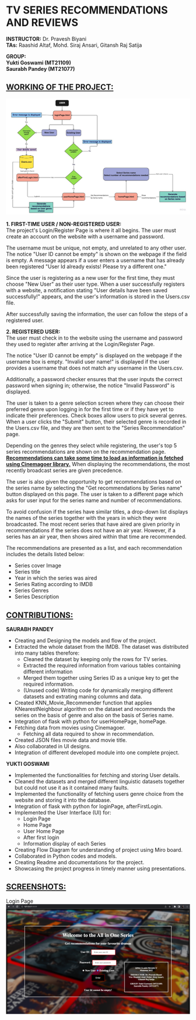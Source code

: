 # TV SERIES RECOMMENDATIONS AND REVIEWS

**INSTRUCTOR:** Dr. Pravesh Biyani \
**TAs:** Raashid Altaf, Mohd. Siraj Ansari, Gitansh Raj Satija

**GROUP:** \
**Yukti Goswami (MT21109)** \
**Saurabh Pandey (MT21077)** 

## <ins>WORKING OF THE PROJECT:</ins>
![Flow Diagram of Website](https://github.com/saurabh21077/TV-Series-Recommendation-System/blob/main/Flow%20Diagram.jpg)

**1. FIRST-TIME USER / NON-REGISTERED USER:** \
The project's Login/Register Page is where it all begins. The user must create an account on the website with a username and password. 

The username must be unique, not empty, and unrelated to any other user. The notice "User ID cannot be empty" is shown on the webpage if the field is empty. A message appears if a user enters a username that has already been registered "User Id already exists! Please try a different one." 

Since the user is registering as a new user for the first time, they must choose "New User" as their user type. When a user successfully registers with a website, a notification stating "User details have been saved successfully!" appears, and the user's information is stored in the Users.csv file.

After successfully saving the information, the user can follow the steps of a registered user.

**2. REGISTERED USER:** \
The user must check in to the website using the username and password they used to register after arriving at the Login/Register Page. 

The notice "User ID cannot be empty" is displayed on the webpage if the username box is empty. "Invalid user name!" is displayed if the user provides a username that does not match any username in the Users.csv. 

Additionally, a password checker ensures that the user inputs the correct password when signing in; otherwise, the notice "Invalid Password" is displayed. 

The user is taken to a genre selection screen where they can choose their preferred genre upon logging in for the first time or if they have yet to indicate their preferences. Check boxes allow users to pick several genres. When a user clicks the "Submit" button, their selected genre is recorded in the Users.csv file, and they are then sent to the "Series Recommendation" page.

Depending on the genres they select while registering, the user's top 5 series recommendations are shown on the recommendation page. **<ins>Recommendations can take some time to load as information is fetched using Cinemagoer library.</ins>** When displaying the recommendations, the most recently broadcast series are given precedence.

The user is also given the opportunity to get recommendations based on the series name by selecting the "Get recommendations by Series name" button displayed on this page. The user is taken to a different page which asks for user input for the series name and number of recommendations.

To avoid confusion if the series have similar titles, a drop-down list displays the names of the series together with the years in which they were broadcasted. The most recent series that have aired are given priority in recommendations if the series does not have an air year. However, if a series has an air year, then shows aired within that time are recommended.

The recommendations are presented as a list, and each recommendation includes the details listed below:
- Series cover Image
- Series title
- Year in which the series was aired
- Series Rating according to IMDB
- Series Genres
- Series Description

## <ins>CONTRIBUTIONS:</ins>
**SAURABH PANDEY**
- Creating and Designing the models and flow of the project.
- Extracted the whole dataset from the IMDB. The dataset was distributed into many tables therefore:
    - Cleaned the dataset by keeping only the rows for TV series.
    - Extracted the required information from various tables containing different information 
    - Merged them together using Series ID as a unique key to get the required information.
    - (Unused code) Writing code for dynamically merging different datasets and extrating maning columns and data.
- Created KNN_Movie_Recommender function that applies KNearestNeighbour algorithm on the dataset and recommends the series on the basis of genre and also on the basis of Series name.
- Integration of flask with python for userHomePage, homePage.
- Fetching data from movies using Cinemagoer.
    - Fetching all data required to show in recommendation.
- Created JSON files movie data and movie title.
- Also collaborated in UI designs.
- Integration of different developed module into one complete project.


**YUKTI GOSWAMI**
- Implemented the functionalities for fetching and storing User details.
- Cleaned the datasets and merged different linguistic datasets together but could not use it as it contained many faults.
- Implemented the functionality of fetching users genre choice from the website and storing it into the database. 
- Integration of flask with python for loginPage, afterFirstLogin.
- Implemented the User Interface (UI) for:
  - Login Page
  - Home Page
  - User Home Page
  - After first login
  - Information display of each Series
- Creating Flow Diagram for understanding of project using Miro board.
- Collaborated in Python codes and models.
- Creating Readme and documentations for the project.
- Showcasing the project progress in timely manner using presentations.




## <ins>SCREENSHOTS:</ins>
<p> 
  Login Page<br>
  <img src="https://github.com/saurabh21077/TV-Series-Recommendation-System/blob/main/LoginPage.png">
  <img src="", width="250">
</p>


